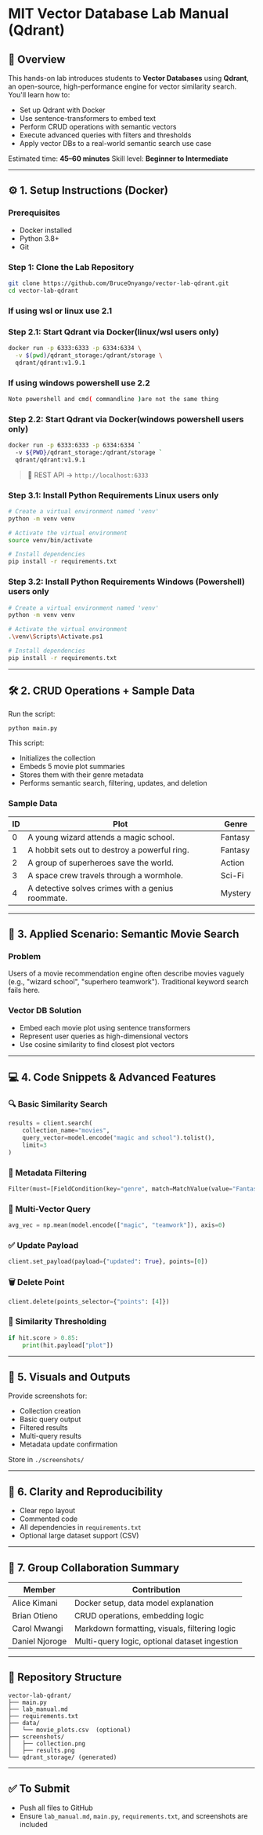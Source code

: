 # MIT Vector Database Lab Manual (Qdrant)

## 🧠 Overview

This hands-on lab introduces students to **Vector Databases** using **Qdrant**, an open-source, high-performance engine for vector similarity search. You'll learn how to:

* Set up Qdrant with Docker
* Use sentence-transformers to embed text
* Perform CRUD operations with semantic vectors
* Execute advanced queries with filters and thresholds
* Apply vector DBs to a real-world semantic search use case

Estimated time: **45–60 minutes**
Skill level: **Beginner to Intermediate**

---

## ⚙️ 1. Setup Instructions (Docker)

### Prerequisites

* Docker installed
* Python 3.8+
* Git

### Step 1: Clone the Lab Repository

```bash
git clone https://github.com/BruceOnyango/vector-lab-qdrant.git
cd vector-lab-qdrant
```
### If using wsl or linux use 2.1
### Step 2.1: Start Qdrant via Docker(linux/wsl users only)

```bash
docker run -p 6333:6333 -p 6334:6334 \
  -v $(pwd)/qdrant_storage:/qdrant/storage \
  qdrant/qdrant:v1.9.1
```
### If using windows powershell use 2.2
```bash
Note powershell and cmd( commandline )are not the same thing

```
### Step 2.2: Start Qdrant via Docker(windows powershell users only)

```bash
docker run -p 6333:6333 -p 6334:6334 `
  -v ${PWD}/qdrant_storage:/qdrant/storage `
  qdrant/qdrant:v1.9.1
```

> 🧪 REST API → `http://localhost:6333`

### Step 3.1: Install Python Requirements Linux users only

```bash
# Create a virtual environment named 'venv'
python -m venv venv

# Activate the virtual environment
source venv/bin/activate

# Install dependencies
pip install -r requirements.txt
```

### Step 3.2: Install Python Requirements Windows (Powershell) users only

```bash
# Create a virtual environment named 'venv'
python -m venv venv

# Activate the virtual environment
.\venv\Scripts\Activate.ps1

# Install dependencies
pip install -r requirements.txt
```

---

## 🛠️ 2. CRUD Operations + Sample Data

Run the script:

```bash
python main.py
```

This script:

* Initializes the collection
* Embeds 5 movie plot summaries
* Stores them with their genre metadata
* Performs semantic search, filtering, updates, and deletion

### Sample Data

| ID | Plot                                              | Genre   |
| -- | ------------------------------------------------- | ------- |
| 0  | A young wizard attends a magic school.            | Fantasy |
| 1  | A hobbit sets out to destroy a powerful ring.     | Fantasy |
| 2  | A group of superheroes save the world.            | Action  |
| 3  | A space crew travels through a wormhole.          | Sci-Fi  |
| 4  | A detective solves crimes with a genius roommate. | Mystery |

---

## 🧩 3. Applied Scenario: Semantic Movie Search

### Problem

Users of a movie recommendation engine often describe movies vaguely (e.g., "wizard school", "superhero teamwork"). Traditional keyword search fails here.

### Vector DB Solution

* Embed each movie plot using sentence transformers
* Represent user queries as high-dimensional vectors
* Use cosine similarity to find closest plot vectors

---

## 💻 4. Code Snippets & Advanced Features

### 🔍 Basic Similarity Search

```python
results = client.search(
    collection_name="movies",
    query_vector=model.encode("magic and school").tolist(),
    limit=3
)
```

### 🎯 Metadata Filtering

```python
Filter(must=[FieldCondition(key="genre", match=MatchValue(value="Fantasy"))])
```

### 🔗 Multi-Vector Query

```python
avg_vec = np.mean(model.encode(["magic", "teamwork"]), axis=0)
```

### ✅ Update Payload

```python
client.set_payload(payload={"updated": True}, points=[0])
```

### 🗑️ Delete Point

```python
client.delete(points_selector={"points": [4]})
```

### 🧮 Similarity Thresholding

```python
if hit.score > 0.85:
    print(hit.payload["plot"])
```

---

## 📸 5. Visuals and Outputs

Provide screenshots for:

* Collection creation
* Basic query output
* Filtered results
* Multi-query results
* Metadata update confirmation

Store in `./screenshots/`

---

## 🧼 6. Clarity and Reproducibility

* Clear repo layout
* Commented code
* All dependencies in `requirements.txt`
* Optional large dataset support (CSV)

---

## 🤝 7. Group Collaboration Summary

| Member         | Contribution                                  |
| -------------- | --------------------------------------------- |
| Alice Kimani   | Docker setup, data model explanation          |
| Brian Otieno   | CRUD operations, embedding logic              |
| Carol Mwangi   | Markdown formatting, visuals, filtering logic |
| Daniel Njoroge | Multi-query logic, optional dataset ingestion |

---

## 📂 Repository Structure

```
vector-lab-qdrant/
├── main.py
├── lab_manual.md
├── requirements.txt
├── data/
│   └── movie_plots.csv  (optional)
├── screenshots/
│   ├── collection.png
│   ├── results.png
└── qdrant_storage/ (generated)
```

---

## ✅ To Submit

* Push all files to GitHub
* Ensure `lab_manual.md`, `main.py`, `requirements.txt`, and screenshots are included
